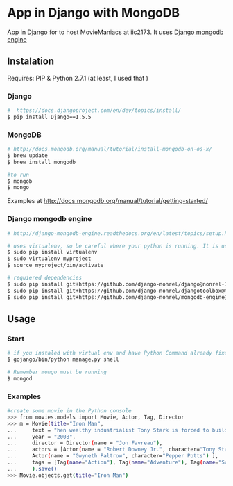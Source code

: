 # App in Django with MongoDB

App in [Django](https://docs.djangoproject.com) for to host MovieManiacs at iic2173.
It uses [Django mongodb engine](http://django-mongodb-engine.readthedocs.org)


## Instalation 

Requires: PIP & Python 2.7.1 (at least, I used that )
### Django
```bash
#  https://docs.djangoproject.com/en/dev/topics/install/
$ pip install Django==1.5.5
```

### MongoDB
```bash
# http://docs.mongodb.org/manual/tutorial/install-mongodb-on-os-x/
$ brew update
$ brew install mongodb

#to run
$ mongob
$ mongo
```
Examples at http://docs.mongodb.org/manual/tutorial/getting-started/

### Django mongodb engine
```bash
# http://django-mongodb-engine.readthedocs.org/en/latest/topics/setup.html

# uses virtualenv, so be careful where your python is running. It is useful to not be interfering with your other Django apps
$ sudo pip install virtualenv
$ sudo virtualenv myproject
$ source myproject/bin/activate

# requiered dependencies
$ sudo pip install git+https://github.com/django-nonrel/django@nonrel-1.3
$ sudo pip install git+https://github.com/django-nonrel/djangotoolbox@toolbox-1.3
$ sudo pip install git+https://github.com/django-nonrel/mongodb-engine@mongodb-engine-1.3

```

## Usage

### Start
```bash
# if you instaled with virtual env and have Python Command already fixed in the Bash , run  the follow to start :
$ gojango/bin/python manage.py shell

# Remember mongo must be running
$ mongod
```


### Examples
```bash
#create some movie in the Python console
>>> from movies.models import Movie, Actor, Tag, Director
>>> m = Movie(title="Iron Man", 
...     text = "hen wealthy industrialist Tony Stark is forced to build an armored suit after a life-threatening incident, he ultimately decides to use its technology to fight against evil.",
...     year = "2008",
...     director = Director(name = "Jon Favreau"),
...     actors = [Actor(name = "Robert Downey Jr.", character="Tony Stark" ),
...     Actor(name = "Gwyneth Paltrow", character="Pepper Potts") ],
...     tags = [Tag(name="Action"), Tag(name="Adventure"), Tag(name="Sci-Fi")]
...     ).save()
>>> Movie.objects.get(title="Iron Man")
```



